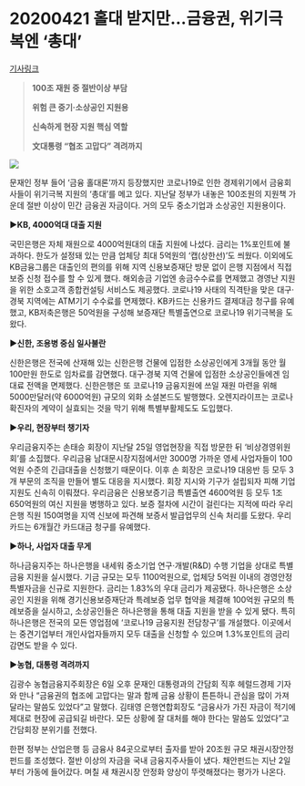 # 20200421 홀대 받지만…금융권, 위기극복엔 ‘총대’

[기사링크](<https://news.naver.com/main/read.nhn?mode=LSD&mid=sec&oid=016&aid=0001658898&sid1=001>)



> **100조 재원 중 절반이상 부담**
>
> **위험 큰 중기·소상공인 지원용**
>
> **신속하게 현장 지원 핵심 역할**
>
> **文대통령 “협조 고맙다” 격려까지**



![](https://imgnews.pstatic.net/image/016/2020/04/07/20200407000432_0_20200407163604613.jpg?type=w647)



  문재인 정부 들어 ‘금융 홀대론’까지 등장했지만 코로나19로 인한 경제위기에서 금융회사들이 위기극복 지원의 ‘총대’를 메고 있다. 지난달 정부가 내놓은 100조원의 지원책 가운데 절반 이상이 민간 금융권 자금이다. 거의 모두 중소기업과 소상공인 지원용이다.



**▶KB, 4000억대 대출 지원**



국민은행은 자체 재원으로 4000억원대의 대출 지원에 나섰다. 금리는 1%포인트에 불과하다. 한도가 설정돼 있는 만큼 업체당 최대 5억원의 ‘캡(상한선)’도 씌웠다. 이외에도 KB금융그룹은 대출인의 편의를 위해 지역 신용보증재단 방문 없이 은행 지점에서 직접 보증 신청 접수를 할 수 있게 했다. 해외송금 기업엔 송금수수료를 면제했고 경영난 지원을 위한 소호고객 종합컨설팅 서비스도 제공했다. 코로나19 사태의 직격탄을 맞은 대구·경북 지역에는 ATM기기 수수료를 면제했다. KB카드는 신용카드 결제대금 청구를 유예했고, KB저축은행은 50억원을 구성해 보증재단 특별출연으로 코로나19 위기극복을 도왔다.



**▶신한, 조용병 중심 일사불란**



신한은행은 전국에 산재해 있는 신한은행 건물에 입점한 소상공인에게 3개월 동안 월 100만원 한도로 임차료를 감면했다. 대구·경북 지역 건물에 입점한 소상공인들에겐 임대료 전액을 면제했다. 신한은행은 또 코로나19 금융지원에 쓰일 재원 마련을 위해 5000만달러(약 6000억원) 규모의 외화 소셜본드도 발행했다. 오렌지라이프는 코로나 확진자의 계약이 실효되는 것을 막기 위해 특별부활제도도 도입했다.



**▶우리, 현장부터 챙기자**



우리금융지주는 손태승 회장이 지난달 25일 영업현장을 직접 방문한 뒤 ‘비상경영위원회’를 소집했다. 우리금융 남대문시장지점에서만 3000명 가까운 영세 사업자들이 100억원 수준의 긴급대출을 신청했기 때문이다. 이후 손 회장은 코로나19 대응반 등 모두 3개 부문의 조직을 만들어 별도 대응을 지시했다. 회장 지시와 기구가 설립되자 피해 기업 지원도 신속히 이뤄졌다. 우리금융은 신용보증기금 특별출연 4600억원 등 모두 1조650억원의 여신 지원을 병행하고 있다. 보증 절차에 시간이 걸린다는 지적에 따라 우리은행 직원 150여명을 지역 신보에 파견해 보증서 발급업무의 신속 처리를 도왔다. 우리카드는 6개월간 카드대금 청구를 유예했다.



**▶하나, 사업자 대출 무게**



하나금융지주는 하나은행을 내세워 중소기업 연구·개발(R&D) 수행 기업을 상대로 특별금융 지원을 실시했다. 기금 규모는 모두 1100억원으로, 업체당 5억원 이내의 경영안정 특별자금을 신규로 지원한다. 금리는 1.83%의 우대 금리가 제공됐다. 하나은행은 소상공인 지원을 위해 경기신용보증재단과 특례보증 업무 협약을 체결해 100억원 규모의 특례보증을 실시하고, 소상공인들은 하나은행을 통해 대출 지원을 받을 수 있게 됐다. 특히 하나은행은 전국의 모든 영업점에 ‘코로나19 금융지원 전담창구’를 개설했다. 이곳에서는 중견기업부터 개인사업자들까지 모두 대출을 신청할 수 있으며 1.3%포인트의 금리 감면도 받을 수 있다.



**▶농협, 대통령 격려까지**



김광수 농협금융지주회장은 6일 오후 문재인 대통령과의 간담회 직후 헤럴드경제 기자와 만나 “금융권의 협조에 고맙다는 말과 함께 금융 상황이 튼튼하니 관심을 많이 가져 달라는 말씀도 있었다”고 말했다. 김태영 은행연합회장도 “금융사가 가진 자금이 적기에 제대로 현장에 공급되길 바란다. 모든 상황에 잘 대처를 해야 한다는 말씀도 있었다”고 간담회장 분위기를 전했다.



한편 정부는 산업은행 등 금융사 84곳으로부터 출자를 받아 20조원 규모 채권시장안정펀드를 조성했다. 절반 이상의 자금을 국내 금융지주사들이 냈다. 채안펀드는 지난 2일부터 가동에 들어갔다. 며칠 새 채권시장 안정화 양상이 뚜렷해졌다는 평가가 나온다.  